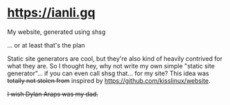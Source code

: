 # https://ianli.gq
My website, generated using shsg

... or at least that's the plan

Static site generators are cool, but they're also kind of heavily contrived for what they are. So I thought hey, why not write my own simple "static site generator"... if you can even call shsg that... for my site? This idea was ~~totally not stolen from~~ inspired by https://github.com/kisslinux/website. 

~~I wish Dylan Araps was my dad.~~
